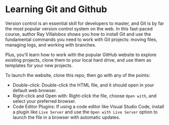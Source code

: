 # Learning Git and Github

Version control is an essential skill for developers to master, and Git is by far the most popular version control system on the web. In this fast-paced course, author Ray Villalobos shows you how to install Git and use the fundamental commands you need to work with Git projects: moving files, managing logs, and working with branches.

Plus, you'll learn how to work with the popular GitHub website to explore existing projects, clone them to your local hard drive, and use them as templates for your new projects.

To launch the website, clone this repo, then go with any of the points:
- Double-click: Double-click the HTML file, and it should open in your default web browser. 
- Right-click and Open with: Right-click the file, choose `Open with`, and select your preferred browser. 
- Code Editor Plugins: If using a code editor like Visual Studio Code, install a plugin like `Live Server` and use the `Open with Live Server` option to launch the file in a browser with automatic updates. 
